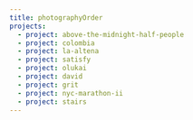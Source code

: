 ```yaml
---
title: photographyOrder
projects:
  - project: above-the-midnight-half-people
  - project: colombia
  - project: la-altena
  - project: satisfy
  - project: olukai
  - project: david
  - project: grit
  - project: nyc-marathon-ii
  - project: stairs
---
```


